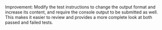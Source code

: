 Improvement: Modify the test instructions to change the output format and increase its content, and require the console output to be submitted as well. This makes it easier to review and provides a more complete look at both passed and failed tests.

